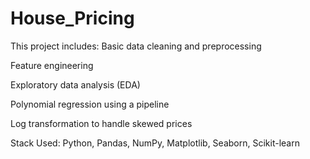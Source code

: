 # House_Pricing
This project includes:
Basic data cleaning and preprocessing

Feature engineering

Exploratory data analysis (EDA)

Polynomial regression using a pipeline

Log transformation to handle skewed prices

Stack Used:
Python,
Pandas, NumPy,
Matplotlib, Seaborn,
Scikit-learn
